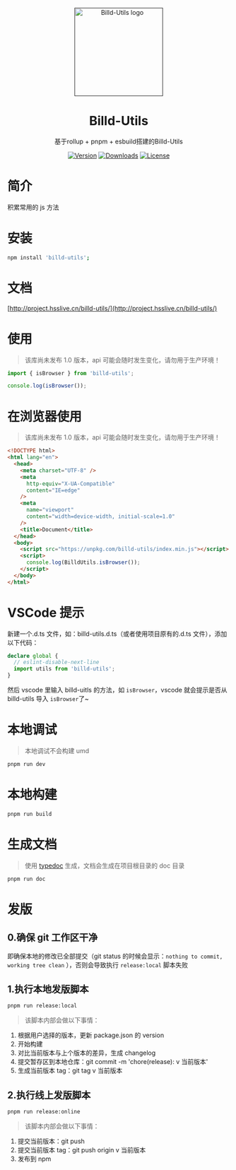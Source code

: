<p align="center">
  <a href="">
    <img
      width="200"
      src="https://resource.hsslive.cn/image/1613141138717Billd.webp"
      alt="Billd-Utils logo"
    />
  </a>
</p>

<h1 align="center">
  Billd-Utils
</h1>

<p align="center">
  基于rollup + pnpm + esbuild搭建的Billd-Utils
</p>

<div align="center">
<a href="https://www.npmjs.com/package/billd-utils"><img src="https://img.shields.io/npm/v/billd-utils.svg" alt="Version"></a>
<a href="https://www.npmjs.com/package/billd-utils"><img src="https://img.shields.io/npm/dw/billd-utils.svg" alt="Downloads"></a>
<a href="https://www.npmjs.com/package/billd-utils"><img src="https://img.shields.io/npm/l/billd-utils.svg" alt="License"></a>
</div>

# 简介

积累常用的 js 方法

# 安装

```sh
npm install 'billd-utils';
```

# 文档

[http://project.hsslive.cn/billd-utils/](http://project.hsslive.cn/billd-utils/)

# 使用

> 该库尚未发布 1.0 版本，api 可能会随时发生变化，请勿用于生产环境！

```ts
import { isBrowser } from 'billd-utils';

console.log(isBrowser());
```

# 在浏览器使用

> 该库尚未发布 1.0 版本，api 可能会随时发生变化，请勿用于生产环境！

```html
<!DOCTYPE html>
<html lang="en">
  <head>
    <meta charset="UTF-8" />
    <meta
      http-equiv="X-UA-Compatible"
      content="IE=edge"
    />
    <meta
      name="viewport"
      content="width=device-width, initial-scale=1.0"
    />
    <title>Document</title>
  </head>
  <body>
    <script src="https://unpkg.com/billd-utils/index.min.js"></script>
    <script>
      console.log(BilldUtils.isBrowser());
    </script>
  </body>
</html>
```

# VSCode 提示

新建一个.d.ts 文件，如：billd-utils.d.ts（或者使用项目原有的.d.ts 文件），添加以下代码：

```ts
declare global {
  // eslint-disable-next-line
  import utils from 'billd-utils';
}
```

然后 vscode 里输入 billd-uitls 的方法，如 `isBrowser`，vscode 就会提示是否从 billd-utils 导入 `isBrowser`了~

# 本地调试

> 本地调试不会构建 umd

```sh
pnpm run dev
```

# 本地构建

```sh
pnpm run build
```

# 生成文档

> 使用 [typedoc](https://typedoc.org/) 生成，文档会生成在项目根目录的 doc 目录

```sh
pnpm run doc
```

# 发版

## 0.确保 git 工作区干净

即确保本地的修改已全部提交（git status 的时候会显示：`nothing to commit, working tree clean` ），否则会导致执行 `release:local` 脚本失败

## 1.执行本地发版脚本

```sh
pnpm run release:local
```

> 该脚本内部会做以下事情：

1. 根据用户选择的版本，更新 package.json 的 version
2. 开始构建
3. 对比当前版本与上个版本的差异，生成 changelog
4. 提交暂存区到本地仓库：git commit -m 'chore(release): v 当前版本'
5. 生成当前版本 tag：git tag v 当前版本

## 2.执行线上发版脚本

```sh
pnpm run release:online
```

> 该脚本内部会做以下事情：

1. 提交当前版本：git push
2. 提交当前版本 tag：git push origin v 当前版本
3. 发布到 npm
